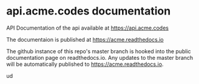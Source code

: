 # api.acme.codes documentation
API Documentation of the api available at https://api.acme.codes

The documentaion is published at https://acme.readthedocs.io

The github instance of this repo's master branch is hooked into the public documentation page on readthedocs.io. Any updates to the master branch will be automatically published to https://acme.readthedocs.io.

ud
